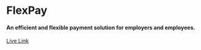 # FlexPay

#### An efficient and flexible payment solution for employers and employees.

[Live Link](https://flex-pay.netlify.app)

